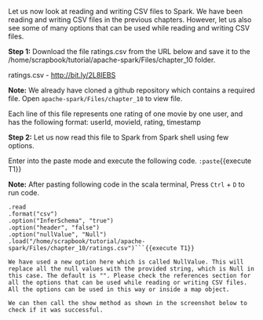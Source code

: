 Let us now look at reading and writing CSV files to Spark. We have been reading and writing CSV files in the previous chapters. However, let us also see some of many options that can be used while reading and writing CSV files.

**Step 1:** Download the file ratings.csv from the URL below and save it to the /home/scrapbook/tutorial/apache-spark/Files/chapter_10 folder.

ratings.csv - http://bit.ly/2L8IEBS

**Note:** We already have cloned a github repository which contains a required file. Open `apache-spark/Files/chapter_10` to view file.

Each line of this file represents one rating of one movie by one user, and has the following format: userId, movieId, rating, timestamp

**Step 2:** Let us now read this file to Spark from Spark shell using few options.

Enter into the paste mode and execute the following code.
`:paste`{{execute T1}}

**Note:** After pasting following code in the scala terminal, Press  `Ctrl` + `D` to run code.

```val data = spark
.read
.format("csv")
.option("InferSchema", "true")
.option("header", "false")
.option("nullValue", "Null")
.load("/home/scrapbook/tutorial/apache-spark/Files/chapter_10/ratings.csv")```{{execute T1}}

We have used a new option here which is called NullValue. This will replace all the null values with the provided string, which is Null in this case. The default is "". Please check the references section for all the options that can be used while reading or writing CSV files. All the options can be used in this way or inside a map object.

We can then call the show method as shown in the screenshot below to check if it was successful.
 